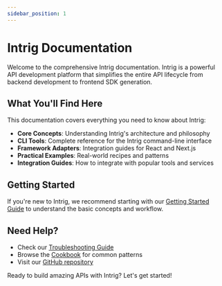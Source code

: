 ```yaml
---
sidebar_position: 1
---
```


# Intrig Documentation

Welcome to the comprehensive Intrig documentation. Intrig is a powerful API development platform that simplifies the entire API lifecycle from backend development to frontend SDK generation.

## What You'll Find Here

This documentation covers everything you need to know about Intrig:

- **Core Concepts**: Understanding Intrig's architecture and philosophy
- **CLI Tools**: Complete reference for the Intrig command-line interface
- **Framework Adapters**: Integration guides for React and Next.js
- **Practical Examples**: Real-world recipes and patterns
- **Integration Guides**: How to integrate with popular tools and services

## Getting Started

If you're new to Intrig, we recommend starting with our [Getting Started Guide](./intro) to understand the basic concepts and workflow.

## Need Help?

- Check our [Troubleshooting Guide](./core/troubleshooting)
- Browse the [Cookbook](./cookbook/list-table) for common patterns
- Visit our [GitHub repository](https://github.com/intrigsoft/intrig-core)

Ready to build amazing APIs with Intrig? Let's get started!